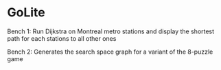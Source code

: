 # GoLite

Bench 1: Run Dijkstra on Montreal metro stations and display the shortest path for each stations to all other ones

Bench 2: Generates the search space graph for a variant of the 8-puzzle game

